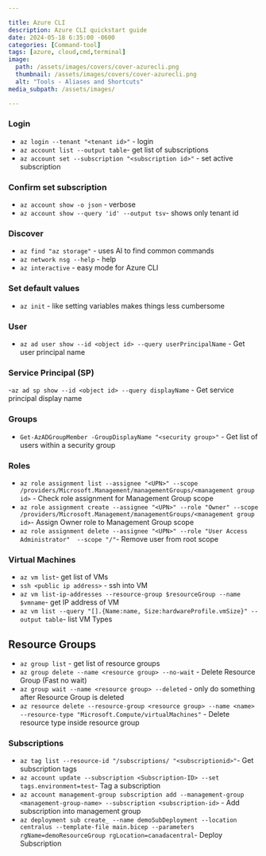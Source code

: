 ```yaml
---

title: Azure CLI
description: Azure CLI quickstart guide
date: 2024-05-18 6:35:00 -0600
categories: [Command-tool]
tags: [azure, cloud,cmd,terminal]
image:
  path: /assets/images/covers/cover-azurecli.png
  thumbnail: /assets/images/covers/cover-azurecli.png
  alt: "Tools - Aliases and Shortcuts"
media_subpath: /assets/images/

---
```


### Login

- `az login --tenant "<tenant id>"` - login
- `az account list --output table`- get list of subscriptions
- `az account set --subscription "<subscription id>"` - set active subscription

### Confirm set subscription

- `az account show -o json` - verbose
- `az account show --query 'id' --output tsv`- shows only tenant id

### Discover

- `az find "az storage"` - uses AI to find common commands
- `az network nsg --help` - help
- `az interactive` - easy mode for Azure CLI

### Set default values

- `az init` - like setting variables makes things less cumbersome

### User

- `az ad user show --id <object id> --query userPrincipalName` - Get user principal name

### Service Principal (SP)

-`az ad sp show --id <object id> --query displayName` - Get service principal display name

### Groups

- `Get-AzADGroupMember -GroupDisplayName "<security group>"` - Get list of users within a security group

### Roles

- `az role assignment list --assignee "<UPN>" --scope /providers/Microsoft.Management/managementGroups/<management group id>` - Check role assignment for Management Group scope
- `az role assignment create --assignee "<UPN>" --role "Owner" --scope /providers/Microsoft.Management/managementGroups/<management group id>`- Assign Owner role to Management Group scope
- `az role assignment delete --assignee "<UPN>" --role "User Access Administrator"  --scope "/"`- Remove user from root scope

### Virtual Machines

- `az vm list`- get list of VMs
- `ssh <public ip address>` - ssh into VM
- `az vm list-ip-addresses --resource-group $resourceGroup --name $vmname`- get IP address of VM
- `az vm list --query "[].{Name:name, Size:hardwareProfile.vmSize}" --output table`- list VM Types

## Resource Groups

- `az group list` - get list of resource groups
- `az group delete --name <resource group> --no-wait` - Delete Resource Group (Fast no wait)
- `az group wait --name <resource group> --deleted` - only do something after Resource Group is deleted
- `az resource delete --resource-group <resource group> --name <name> --resource-type "Microsoft.Compute/virtualMachines"` - Delete resource type inside resource group

### Subscriptions

- `az tag list --resource-id "/subscriptions/ "<subscriptionid>"`- Get subscription tags
- `az account update --subscription <Subscription-ID> --set tags.environment=test`- Tag a subscription
- `az account management-group subscription add --management-group <management-group-name> --subscription <subscription-id>` - Add subscription into management group
- `az deployment sub create_ --name demoSubDeployment --location centralus --template-file main.bicep --parameters rgName=demoResourceGroup rgLocation=canadacentral`- Deploy Subscription
